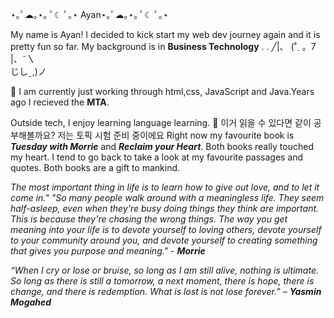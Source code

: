 
⋆｡ﾟ☁︎｡⋆｡ ﾟ☾ ﾟ｡⋆ Ayan⋆｡ﾟ☁︎｡⋆｡ ﾟ☾ ﾟ｡⋆

My name is Ayan! I decided to kick start my web dev journey again and it is pretty fun so far.
My background is in <b>Business Technology</b> 
.
.
                           ╱|、
                          (˚ˎ 。7  
                           |、˜〵          
                          じしˍ,)ノ

🌱 I am currently just working through html,css, JavaScript and Java.Years ago I recieved the <b>MTA</b>.

Outside tech, I enjoy learning language learning. 👯  이거 읽을 수 있다면 같이 공부해볼까요? 저는 토픽 시험 준비 중이에요
Right now my favourite book is <i><b> Tuesday with Morrie</b></i> and  <i><b> Reclaim your Heart</b></i>. Both books really touched my heart. I tend to go back to take a look at my favourite passages and quotes. Both books are a gift to mankind.

<i>The most important thing in life is to learn how to give out love, and to let it come in."
"So many people walk around with a meaningless life. They seem half-asleep, even when they're busy doing things they think are important. This is because they're chasing the wrong things. The way you get meaning into your life is to devote yourself to loving others, devote yourself to your community around you, and devote yourself to creating something that gives you purpose and meaning."<i/> - <b>Morrie</b>

<i>“When I cry or lose or bruise, so long as I am still alive, nothing is ultimate. So long as there is still a tomorrow, a next moment, there is hope, there is change, and there is redemption. What is lost is not lose forever.” </i> – <b>Yasmin Mogahed</b>




<!--
**ayanniiee/ayanniiee** is a ✨ _special_ ✨ repository because its `README.md` (this file) appears on your GitHub profile.

Here are some ideas to get you started:

- 🔭 I’m currently working on ...
- 🌱 I’m currently learning ...
- 👯 I’m looking to collaborate on ...
- 🤔 I’m looking for help with ...
- 💬 Ask me about ...
- 📫 How to reach me: ...
- 😄 Pronouns: ...
- ⚡ Fun fact: ...
-->
